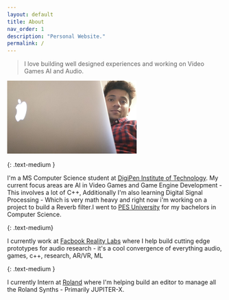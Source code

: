 ```yaml
---
layout: default
title: About
nav_order: 1
description: "Personal Website."
permalink: /
---
```


> I love building well designed experiences and working on Video Games AI and Audio.

<meta name="description" content="Abhikalp Unakal's Personal Webite">
<img width="60%" src = "assets/images/photo_03.jpeg" alt="Abhikalp Unakal">

{: .text-medium }

I'm a MS Computer Science student at [DigiPen Institute of Technology](https://www.digipen.edu). 
My current focus areas are AI in Video Games and Game Engine Development - This involves a lot of C++, Additionally I'm also learning Digital Signal Processing - Which is very math heavy and right now i'm working on a project to build a Reverb filter.I went to [PES University](https://www.pes.edu/) for my bachelors in Computer Science.

{: .text-medium}

I currently work at [Facbook Reality Labs](https://tech.fb.com/ar-vr/) where I help build cutting edge prototypes for audio research - it's a cool convergence of everything audio, games, c++, research, AR/VR, ML

{: .text-medium }

I currently Intern at [Roland](https://www.roland.com/us/) where I'm helping build an editor to manage all the Roland Synths - Primarily JUPITER-X.

